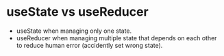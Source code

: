 # useState vs useReducer

- useState when managing only one state.
- useReducer when managing multiple state that depends on each other to reduce human error (accidently set wrong state).
